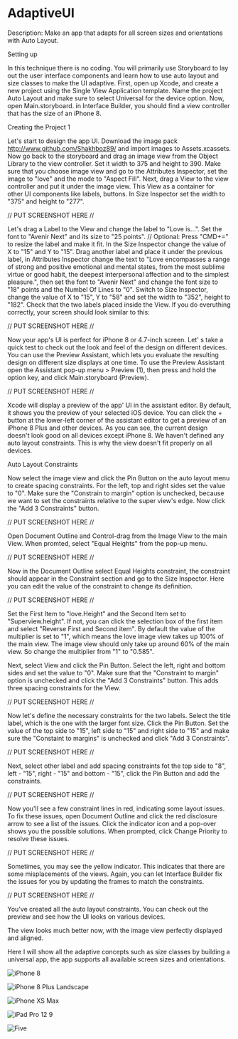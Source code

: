 # AdaptiveUI

Description: Make an app that adapts for all screen sizes and orientations with Auto Layout.

Setting up 

In this technique there is no coding. You will primarily use Storyboard to lay out the user interface components and learn how to use auto layout and size classes to make the UI adaptive.
First, open up Xcode, and create a new project using the Single View Application template.
Name the project Auto Layout and make sure to select Universal for the device option.
Now, open Main.storyboard. in Interface Builder, you should find a view controller that
has the size of an iPhone 8.

Creating the Project 1

Let's start to design the app UI. Download the image pack http://www.github.com/Shakhboz89/ and import images to Assets.xcassets.
Now go back to the storyboard and drag an image view from the Object Library to the view controller. Set it width to 375 and height to 390. Make sure that you choose image view and go to the Attributes Inspector, set the image to "love" and the mode to "Aspect Fill".
Next, drag a View to the view controller and put it under the image view. This View as a container for other UI components like labels, buttons. In Size Inspector set the width to "375" and height to "277".

// PUT SCREENSHOT HERE //

Let's drag a Label to the View and change the label to "Love is...". Set the font to "Avenir Next" and its size to "25 points". 
// Optional: Press "CMD+=" to resize the label and make it fit.
In the Size Inspector change the value of X to "15" and Y to "15".
Drag another label and place it under the previous label, in Attributes Inspector change the text to "Love encompasses a range of strong and positive emotional and mental states, from the most sublime virtue or good habit, the deepest interpersonal affection and to the simplest pleasure.", then set the font to "Avenir Next" and change the font size to "18" points and the Numbel Of Lines to "0".
Switch to Size Inspector, change the value of X to "15", Y to "58" and set the width to "352", height to "182".
Check that the two labels placed inside the View. If you do everuthing correctly, your screen should look similar to this: 

// PUT SCREENSHOT HERE //

Now your app's UI is perfect for iPhone 8 or  4.7-inch screen. Let' s take a quick test to check out the look and feel of the design on different devices.
You can use the Preview Assistant, which lets you evaluate the resulting design on different size displays at one time.
To use the Preview Assistant open the Assistant pop-up menu > Preview (1), then press and hold the option key, and click Main.storyboard (Preview).

// PUT SCREENSHOT HERE //

Xcode will display a preview of the app' UI in the assistant editor. By default, it shows you the preview of your selected iOS device. You can click the + button at the lower-left corner of the assistant editor to get a preview of an iPhone 8 Plus and other devices. As you can see, the current design doesn't look good on all devices except iPhone 8. We haven't defined any auto layout constraints. This is why the view doesn't fit properly on all devices.

Auto Layout Constraints

Now select the image view and click the Pin Button on the auto layout menu to create spacing constraints. For the left, top and right sides set the value to "0". Make sure the "Constrain to margin" option is unchecked, because we want to set the constraints relative to the super view's edge. Now click the "Add 3 Constraints" button.

// PUT SCREENSHOT HERE //

Open Document Outline and Control-drag from the Image View to the main View. When promted, select "Equal Heights" from the pop-up menu.

// PUT SCREENSHOT HERE //

Now in the Document Outline select Equal Heights constraint, the constraint should appear in the Constraint section and go to the Size Inspector. Here you can edit the value of the constraint to change its definition.

// PUT SCREENSHOT HERE //

Set the First Item to "love.Height" and the Second Item set to "Superview.height". If not, you can click the selection box of the first item and select "Reverse First and Second item". By default the value of the multiplier is set to "1", which means the love image view takes up 100% of the main view. The image view should only take up around 60% of the main view. So change the multiplier from "1" to "0.585". 

Next, select View and click the Pin Button. Select the left, right and bottom sides and set the value to "0". Make sure that the "Constraint to margin" option is unchecked and click the "Add 3 Constraints" button. This adds three spacing constraints for the View.

// PUT SCREENSHOT HERE //

Now let's define the necessary constraints for the two labels.
Select the title label, which is the one with the larger font size. Click the Pin Button. Set the value of the top side to "15", left side to "15" and right side to "15" and make sure the "Constaint to margins" is unchecked and click "Add 3 Constraints".

// PUT SCREENSHOT HERE //

Next, select other label and add spacing constraints fot the top side to "8", left - "15", right - "15" and bottom - "15", click the Pin Button and add the constraints.

// PUT SCREENSHOT HERE //

Now you'll see a few constraint lines in red, indicating some layout issues. To fix these issues, open Document Outline and click the red disclosure arrow to see a list of the issues. Click the indicator icon and a pop-over shows you the possible solutions. When prompted, click Change Priority to resolve these issues.

// PUT SCREENSHOT HERE //

Sometimes, you may see the yellow indicator. This indicates that there are some misplacements of the views. Again, you can let Interface Builder fix the issues for you by updating the frames to match the constraints.

// PUT SCREENSHOT HERE //

You've created all the auto layout constraints. You can check out the preview and see how the UI looks on various devices.

The view looks much better now, with the image view perfectly displayed and aligned.




Here I will show all the adaptive concepts such as size classes by building a universal app, the app supports all available screen sizes and orientations.


![iPhone 8](https://user-images.githubusercontent.com/46559168/54486921-ed0ce500-48b0-11e9-9c5f-99ca5ed185c5.png)

![iPhone 8 Plus Landscape](https://user-images.githubusercontent.com/46559168/54486942-41b06000-48b1-11e9-892f-bdd5f2dd12e8.png)

![iPhone XS Max](https://user-images.githubusercontent.com/46559168/54486946-4543e700-48b1-11e9-90a6-2c9a024cef7f.png)

![iPad Pro 12 9](https://user-images.githubusercontent.com/46559168/54486950-4bd25e80-48b1-11e9-9e77-ba2bd3fc941c.png)

![Five](https://user-images.githubusercontent.com/46559168/54486952-51c83f80-48b1-11e9-8cb1-81c4ddf9d11a.png)



